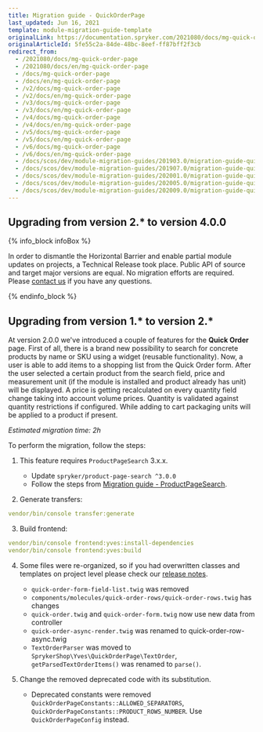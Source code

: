```yaml
---
title: Migration guide - QuickOrderPage
last_updated: Jun 16, 2021
template: module-migration-guide-template
originalLink: https://documentation.spryker.com/2021080/docs/mg-quick-order-page
originalArticleId: 5fe55c2a-84de-48bc-8eef-ff87bff2f3cb
redirect_from:
  - /2021080/docs/mg-quick-order-page
  - /2021080/docs/en/mg-quick-order-page
  - /docs/mg-quick-order-page
  - /docs/en/mg-quick-order-page
  - /v2/docs/mg-quick-order-page
  - /v2/docs/en/mg-quick-order-page
  - /v3/docs/mg-quick-order-page
  - /v3/docs/en/mg-quick-order-page
  - /v4/docs/mg-quick-order-page
  - /v4/docs/en/mg-quick-order-page
  - /v5/docs/mg-quick-order-page
  - /v5/docs/en/mg-quick-order-page
  - /v6/docs/mg-quick-order-page
  - /v6/docs/en/mg-quick-order-page
  - /docs/scos/dev/module-migration-guides/201903.0/migration-guide-quickorderpage.html
  - /docs/scos/dev/module-migration-guides/201907.0/migration-guide-quickorderpage.html
  - /docs/scos/dev/module-migration-guides/202001.0/migration-guide-quickorderpage.html
  - /docs/scos/dev/module-migration-guides/202005.0/migration-guide-quickorderpage.html
  - /docs/scos/dev/module-migration-guides/202009.0/migration-guide-quickorderpage.html
---
```


## Upgrading from version 2.* to version 4.0.0

{% info_block infoBox %}

In order to dismantle the Horizontal Barrier and enable partial module updates on projects, a Technical Release took place. Public API of source and target major versions are equal. No migration efforts are required. Please [contact us](https://spryker.com/en/support/) if you have any questions.

{% endinfo_block %}

## Upgrading from version 1.* to version 2.*

At version 2.0.0 we've introduced a couple of features for the **Quick Order** page.
First of all, there is a brand new possibility to search for concrete products by name or SKU using a widget (reusable functionality). Now, a user is able to add items to a shopping list from the Quick Order form. After the user selected a certain product from the search field, price and measurement unit (if the module is installed and product already has unit) will be displayed. A price is getting recalculated on every quantity field change taking into account volume prices. Quantity is validated against quantity restrictions if configured. While adding to cart packaging units will be applied to a product if present.

*Estimated migration time: 2h*

To perform the migration, follow the steps:

1. This feature requires `ProductPageSearch` 3.x.x.

    * Update `spryker/product-page-search ^3.0.0`
    * Follow the steps from  [Migration guide - ProductPageSearch](/docs/scos/dev/module-migration-guides/migration-guide-productpagesearch.html).

2. Generate transfers:

```yaml
vendor/bin/console transfer:generate
```

3. Build frontend:

```yaml
vendor/bin/console frontend:yves:install-dependencies  
vendor/bin/console frontend:yves:build
```

4. Some files were re-organized, so if you had overwritten classes and templates on project level please check our [release notes](https://github.com/spryker-shop/quick-order-page/releases).

   * `quick-order-form-field-list.twig` was removed
   * `components/molecules/quick-order-rows/quick-order-rows.twig` has changes
   * `quick-order.twig` and `quick-order-form.twig` now use new data from controller
   * `quick-order-async-render.twig` was renamed to quick-order-row-async.twig
   * `TextOrderParser` was moved to `SprykerShop\Yves\QuickOrderPage\TextOrder`, `getParsedTextOrderItems()` was renamed to `parse()`.

5. Change the removed deprecated code with its substitution.
   
   * Deprecated constants were removed `QuickOrderPageConstants::ALLOWED_SEPARATORS`, `QuickOrderPageConstants::PRODUCT_ROWS_NUMBER`. Use `QuickOrderPageConfig` instead.


